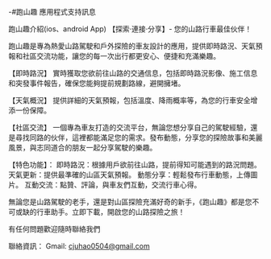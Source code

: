-#跑山趣 應用程式支持訊息

跑山趣介紹(ios、android App) 
【探索·連接·分享】- 您的山路行車最佳伙伴！

跑山趣是專為熱愛山路駕駛和戶外探險的車友設計的應用，提供即時路況、天氣預報和社區交流功能，讓您的每一次出行都更安心、便捷和充滿樂趣。

【即時路況】
實時獲取您欲前往山路的交通信息，包括即時路況影像、施工信息和突發事件報告，確保您能夠提前規劃路線，避開擁堵。

【天氣概況】
提供詳細的天氣預報，包括溫度、降雨概率等，為您的行車安全增添一份保障。

【社區交流】
一個專為車友打造的交流平台，無論您想分享自己的駕駛經驗，還是尋找同路的伙伴，這裡都能滿足您的需求。發布動態，分享您的探險故事和美麗風景，與志同道合的朋友一起分享駕駛的樂趣。

【特色功能】：
即時路況：根據用戶欲前往山路，提前得知可能遇到的路況問題。
天氣更新：提供最準確的山區天氣預報。
動態分享：輕鬆發布行車動態，上傳圖片。
互動交流：點贊、評論，與車友們互動，交流行車心得。

無論您是山路駕駛的老手，還是對山區探險充滿好奇的新手，《跑山趣》都是您不可或缺的行車助手。立即下載，開啟您的山路探險之旅！

有任何問題歡迎隨時聯絡我們

聯絡資訊： Gmail: cjuhao0504@gmail.com
